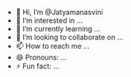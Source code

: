 - 👋 Hi, I’m @Jatyamanasvini
- 👀 I’m interested in ...
- 🌱 I’m currently learning ...
- 💞️ I’m looking to collaborate on ...
- 📫 How to reach me ...
- 😄 Pronouns: ...
- ⚡ Fun fact: ...

<!---
Jatyamanasvini/Jatyamanasvini is a ✨ special ✨ repository because its `README.md` (this file) appears on your GitHub profile.
You can click the Preview link to take a look at your changes.
--->
